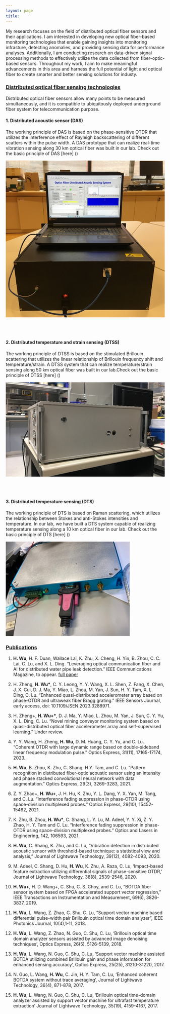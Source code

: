 ```yaml
---
layout: page
title:
---
```



My research focuses on the field of distributed optical fiber sensors and their applications. I am interested in developing new optical fiber-based monitoring technologies that enable gaining insights into monitoring infrasture, detecting anomalies, and providing sensing data for performance analyses. Additionally, I am conducting research on data-driven signal processing methods to effectively utilize the data collected from fiber-optic-based sensors. Throughout my work, I aim to make meaningful advancements in this area and harness the full potential of light and optical fiber to create smarter and better sensing solutions for industy. 

### <ins>Distributed optical fiber sensing technologies</ins>
Distributed optical fiber sensors allow many points to be measured simultaneously, and it is compatible to ubiquitously deployed underground fiber system for telecommunication purpose.
#### 1. Distributed acoustic sensor (DAS)
The working principle of DAS is based on the phase-sensitive OTDR that utilizes the interference effect of Rayleigh backscattering of different scatters within the pulse width. A DAS prototype that can realize real-time vibration sensing along 30 km optical fiber was built in our lab. Check out the basic principle of DAS [here] ()

![DAS](assets/prototype.jpg)

<br><br>
#### 2. Distributed temperature and strain sensing (DTSS)
The working principle of DTSS is based on the stimulated Brillouin scattering that utilizes the linear relationship of Brillouin frequency shift and temperature/strain. A DTSS system that can realize temperature/strain sensing along 50 km optical fiber was built in our lab.Check out the basic principle of DTSS [here] ()

![DTSS](assets/BOTDA2.jpg)

<br><br>
#### 3. Distributed temperature sensing (DTS)
The working principle of DTS is based on Raman scattering, which utilizes the relationship between Stokes and anti-Stokes intensities and temperature. In our lab, we have built a DTS system capable of realizing temperature sensing along a 10 km optical fiber in our lab. Check out the basic principle of DTS [here] ()

![DTS](assets/DTS.jpg)


### <ins>Publications
1. __H. Wu__, H. F. Duan, Wallace Lai, K. Zhu, X. Cheng, H. Yin, B. Zhou, C. C. Lai, C. Lu, and X. L. Ding. “Leveraging optical communication fiber and AI for distributed water pipe leak detection.” IEEE Communications Magazine, to appear.  <a href="https://haleywuhuan.github.io/assets/paper1.pdf" target="_blank"> full paper</a>

2. H. Zheng, __H. Wu*__, C. Y. Leong, Y. Y. Wang, X. L. Shen, Z. Fang, X. Chen, J. X. Cui, D. J. Ma, Y. Miao, L. Zhou, M. Yan, J. Sun, H. Y. Tam, X. L. Ding, C. Lu. “Enhanced quasi-distributed accelerometer array based on phase-OTDR and ultraweak fiber Bragg grating.” IEEE Sensors Journal, early access, doi: 10.1109/JSEN.2023.3288971.

3. H. Zheng+, __H. Wu+*__, D. J. Ma, Y. Miao, L. Zhou, M. Yan, J. Sun, C. Y. Yu, X. L. Ding, C. Lu. “Novel mining conveyor monitoring system based on quasi-distributed optical fiber accelerometer array and self-supervised learning.” Under review.

4. Y. Y. Wang, H. Zheng, __H. Wu__, D. M. Huang, C. Y. Yu, and C. Lu. “Coherent OTDR with large dynamic range based on double-sideband linear frequency modulation pulse.” Optics Express, 31(11), 17165-17174, 2023.

5. __H. Wu__, B. Zhou, K. Zhu, C. Shang, H.Y. Tam, and C. Lu. “Pattern recognition in distributed fiber-optic acoustic sensor using an intensity and phase stacked convolutional neural network with data augmentation.” Optics Express, 29(3), 3269-3283, 2021.

6. Z. Y. Zhao+, __H. Wu+__, J. H. Hu, K. Zhu, Y. L. Dang, Y. X. Yan, M. Tang, and C. Lu. “Interference fading suppression in phase-OTDR using space-division multiplexed probes.” Optics Express, 29(10), 15452-15462, 2021.

7. K. Zhu, B. Zhou, __H. Wu*__, C. Shang, L. Y. Lu, M. Adeel, Y. Y. Xi, Z. Y. Zhao, H. Y. Tam and C. Lu. “Interference fading suppression in phase-OTDR using space-division multiplexed probes.” Optics and Lasers in Engineering, 142, 106593, 2021.

8. __H. Wu__, C. Shang, K. Zhu, and C. Lu, “Vibration detection in distributed acoustic sensor with threshold-based technique: a statistical view and analysis,” Journal of Lightwave Technology, 39(12), 4082-4093, 2020.

9. M. Adeel, C. Shang, D. Hu, __H. Wu__, K. Zhu, A. Raza, C. Lu, ‘Impact-based feature extraction utilizing differential signals of phase-sensitive OTDR,’ Journal of Lightwave Technology, 38(8), 2539-2546, 2020.

10. __H. Wu+__, H. D. Wang+, C. Shu, C. S. Choy, and C. Lu, “BOTDA fiber sensor system based on FPGA accelerated support vector regression,” IEEE Transactions on Instrumentation and Measurement, 69(6), 3826-3837, 2019.

11. __H. Wu__, L. Wang, Z. Zhao, C. Shu, C. Lu, “Support vector machine based differential pulse-width pair Brillouin optical time domain analyzer”, IEEE Photonics Journal, 10(4),1-11, 2018.

12. __H. Wu__, L. Wang, Z. Zhao, N. Guo, C. Shu, C. Lu, ‘Brillouin optical time domain analyzer sensors assisted by advanced image denoising techniques’, Optics Express, 26(5), 5126-5139, 2018.

13. __H. Wu__, L. Wang, N. Guo, C. Shu, C. Lu, ‘Support vector machine assisted BOTDA utilizing combined Brillouin gain and phase information for enhanced sensing accuracy’, Optics Express, 25(25), 31210-31220, 2017.

14. N. Guo, L. Wang, __H. Wu__, C. Jin, H. Y. Tam, C. Lu, ‘Enhanced coherent BOTDA system without trace averaging’, Journal of Lightwave Technology, 36(4), 871-878, 2017.

15. __H. Wu__, L. Wang, N. Guo, C. Shu, C. Lu, ‘Brillouin optical time-domain analyzer assisted by support vector machine for ultrafast temperature extraction’ Journal of Lightwave Technology, 35(19), 4159-4167, 2017.
